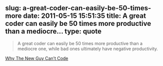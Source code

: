 slug: a-great-coder-can-easily-be-50-times-more
date: 2011-05-15 15:51:35
title: A great coder can easily be 50 times more productive than a mediocre...
type: quote
---

> A great coder can easily be 50 times more productive than a mediocre one, while bad ones ultimately have negative productivity.

[Why The New Guy Can’t Code](http://techcrunch.com/2011/05/07/why-the-new-guy-cant-code/?utm_source=feedburner&utm_medium=feed&utm_campaign=Feed%3A+Techcrunch+%28TechCrunch%29)
